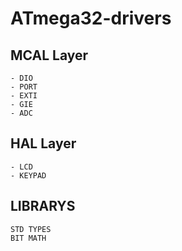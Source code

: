 # ATmega32-drivers

## MCAL Layer

~~~
- DIO
- PORT
- EXTI
- GIE
- ADC
~~~

## HAL Layer

~~~
- LCD
- KEYPAD
~~~

## LIBRARYS

~~~
STD TYPES
BIT MATH
~~~